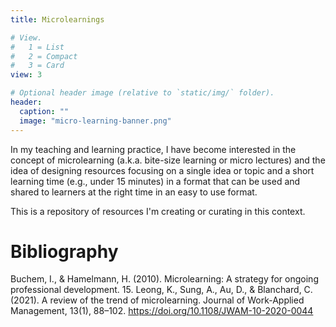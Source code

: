```yaml
---
title: Microlearnings

# View.
#   1 = List
#   2 = Compact
#   3 = Card
view: 3

# Optional header image (relative to `static/img/` folder).
header:
  caption: ""
  image: "micro-learning-banner.png"
---
```


In my teaching and learning practice, I have become interested in the concept of microlearning (a.k.a. bite-size learning or micro lectures) and the idea of designing resources focusing on a single idea or topic and a short learning time (e.g., under 15 minutes) in a format that can be used and shared to learners at the right time in an easy to use format. 

This is a repository of resources I'm creating or curating in this context.

# Bibliography

Buchem, I., & Hamelmann, H. (2010). Microlearning: A strategy for ongoing professional development. 15. 
Leong, K., Sung, A., Au, D., & Blanchard, C. (2021). A review of the trend of microlearning. Journal of Work-Applied Management, 13(1), 88–102. https://doi.org/10.1108/JWAM-10-2020-0044







